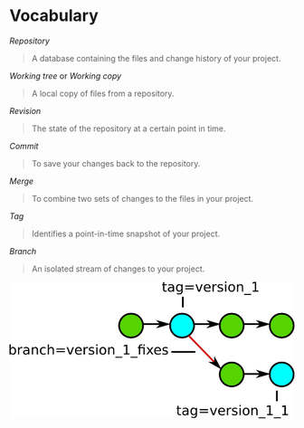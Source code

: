 Vocabulary
==========

_Repository_

>  A database containing the files and change history of your project.

*Working tree* or *Working copy*
>  A local copy of files from a repository.


*Revision*
>  The state of the repository at a certain point in time.

*Commit*
>  To save your changes back to the repository.

*Merge*
>  To combine two sets of changes to the files in your project.


*Tag*
>  Identifies a point-in-time snapshot of your project.

*Branch*
>  An isolated stream of changes to your project.


![branchestags.png](../images/branchestags.png)

